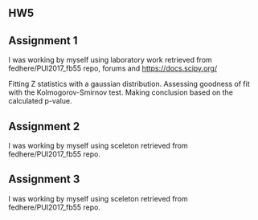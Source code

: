 ## HW5
## Assignment 1
I was working by myself using laboratory work retrieved from fedhere/PUI2017_fb55 repo, forums and https://docs.scipy.org/

Fitting Z statistics with a gaussian distribution. Assessing goodness of fit with the Kolmogorov-Smirnov test. Making conclusion based on the calculated p-value.


## Assignment 2
I was working by myself using sceleton retrieved from fedhere/PUI2017_fb55 repo.
## Assignment 3
I was working by myself using sceleton retrieved from fedhere/PUI2017_fb55 repo.
